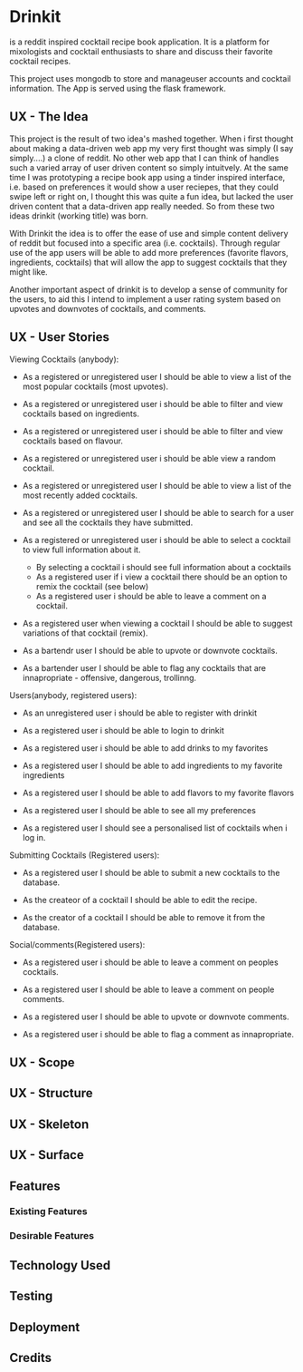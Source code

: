 # Drinkit

is a reddit inspired cocktail recipe book application. It is a platform for mixologists and cocktail enthusiasts to share and discuss their favorite cocktail recipes. 

This project uses mongodb to store and manageuser accounts and cocktail information. The App is served using the flask framework.

## UX - The Idea
This project is the result of two idea's mashed together. When i first thought about making a data-driven web app my very first thought was simply (I say simply....) a clone of reddit. No other web app that I can think of handles such a varied array of user driven content so simply intuitvely. At the same time I was prototyping a recipe book app using a tinder inspired interface, i.e. based on preferences it would show a user reciepes, that they could swipe left or right on, I thought this was quite a fun idea, but lacked the user driven content that a data-driven app really needed. So from these two ideas drinkit (working title) was born. 

With Drinkit the idea is to offer the ease of use and simple content delivery of reddit but focused into a specific area (i.e. cocktails). Through regular use of the app users will be able to add more preferences (favorite flavors, ingredients, cocktails) that will allow the app to suggest cocktails that they might like.

Another important aspect of drinkit is to develop a sense of community for the users, to aid this I intend to implement a user rating system based on upvotes and downvotes of cocktails, and comments.


## UX - User Stories

Viewing Cocktails  (anybody):

* As a registered or unregistered user I should be able to view a list of the most popular cocktails (most upvotes).

* As a registered or unregistered user i should be able to filter and view cocktails based on ingredients.

* As a registered or unregistered user i should be able to filter and view cocktails based on flavour.

* As a registered or unregistered user i should be able view a random cocktail.

* As a registered or unregistered user I should be able to view a list of the most recently added cocktails.

* As a registered or unregistered user I should be able to search for a user and see all the cocktails they have submitted.

* As a registered or unregistered user i should be able to select a cocktail to view full information about it.
   * By selecting a cocktail i should see full information about a cocktails
   * As a registered user if i view a cocktail there should be an option to remix the cocktail (see below)
   * As a registered user i should be able to leave a comment on a cocktail.

* As a registered user when viewing a cocktail I should be able to suggest variations of that cocktail (remix).

* As a bartendr user I should be able to upvote or downvote cocktails.

* As a bartender user I should be able to flag any cocktails that are innapropriate - offensive, dangerous, trollinng.
 

Users(anybody, registered users):

* As an unregistered user i should be able to register with drinkit
   
* As a registered user i should be able to login to drinkit

* As a registered user i should be able to add drinks to my favorites

* As a registered user I should be able to add ingredients to my favorite ingredients

* As a registered user I should be able to add flavors to my favorite flavors
 
* As a registered user I should be able to see all my preferences

* As a registered user I should see a personalised list of cocktails when i log in.


Submitting Cocktails (Registered users):

* As a registered user I should be able to submit a new cocktails to the database.

* As the createor of a cocktail I should be able to edit the recipe.

* As the creator of a cocktail I should be able to remove it from the database.



Social/comments(Registered users):

* As a registered user i should be able to leave a comment on peoples cocktails.

* As a registered user I should be able to leave a comment on people comments.

* As a registered user I should be able to upvote or downvote comments.

* As a registered user i should be able to flag a comment as innapropriate.

## UX - Scope

## UX - Structure

## UX - Skeleton

## UX - Surface

## Features

### Existing Features

### Desirable Features


## Technology Used


## Testing

## Deployment

## Credits

